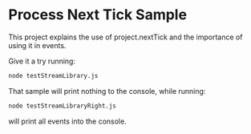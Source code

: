 # Process Next Tick Sample

This project explains the use of project.nextTick and the importance of using it in events.

Give it a try running:

```bash
node testStreamLibrary.js
```

That sample will print nothing to the console, while running:

```bash
node testStreamLibraryRight.js
```

will print all events into the console.
